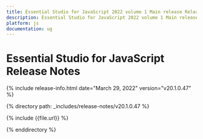 ```yaml
---
title: Essential Studio for JavaScript 2022 volume 1 Main release Release Notes  
description: Essential Studio for JavaScript 2022 volume 1 Main release Release Notes  
platform: js
documentation: ug
---
```


# Essential Studio for JavaScript  Release Notes  

{% include release-info.html date="March 29, 2022" version="v20.1.0.47" %} 

{% directory path: _includes/release-notes/v20.1.0.47 %}

{% include {{file.url}} %}

{% enddirectory %}